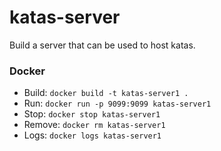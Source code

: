 # katas-server

Build a server that can be used to host katas.

### Docker

* Build: `docker build -t katas-server1 .`
* Run: `docker run -p 9099:9099 katas-server1`
* Stop: `docker stop katas-server1`
* Remove: `docker rm katas-server1`
* Logs: `docker logs katas-server1`

